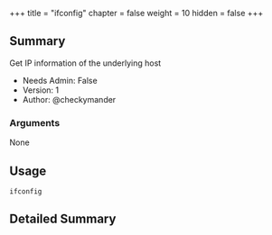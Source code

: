 +++
title = "ifconfig"
chapter = false
weight = 10
hidden = false
+++

## Summary
Get IP information of the underlying host

- Needs Admin: False  
- Version: 1  
- Author: @checkymander  

### Arguments
None

## Usage

```
ifconfig
```

## Detailed Summary
